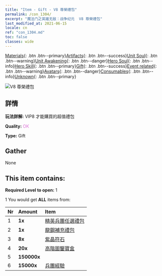 ```yaml
---
title: "Item - Gift - V8 尊榮禮包"
permalink: /con_1304/
excerpt: "魔法门之英雄无敌：战争纪元  V8 尊榮禮包"
last_modified_at: 2021-06-15
locale: cn
ref: "con_1304.md"
toc: false
classes: wide
---
```

 [Materials](/ItemsCN/){: .btn .btn--primary}[Artifacts](/ItemsCN/Artifacts/){: .btn .btn--success}[Unit Soul](/ItemsCN/UnitSoul/){: .btn .btn--warning}[Unit Awakening](/ItemsCN/UnitAwakening/){: .btn .btn--danger}[Hero Soul](/ItemsCN/HeroSoul/){: .btn .btn--info}[Hero Skill](/ItemsCN/HeroSkill/){: .btn .btn--primary}[Gift](/ItemsCN/Gift/){: .btn .btn--success}[Event related](/ItemsCN/Events/){: .btn .btn--warning}[Avatars](/ItemsCN/Avatars/){: .btn .btn--danger}[Consumables](/ItemsCN/Consumables/){: .btn .btn--info}[Unknown](/ItemsCN/Unknown/){: .btn .btn--primary}

 ![V8 尊榮禮包](/images/t/i_905008.png)

## 詳情
 **玩法詳解:** VIP8 才能購買的超值禮包

 **Quality:** <span style="color: #DA70D6">OK</span>

 **Type:** Gift

## Gather

  None

## This item contains:

 **Required Level to open:** 1

 1 You would get **ALL** items  from:

  | Nr | Amount |     Item    |
  |:---|:-------|:------------|
  | 1 |  **1x** | [精英兵團任選禮包](/cn/Items/con_1318/) |  | 
  | 2 |  **1x** | [龍鋼補充禮包](/cn/Items/con_1316/) |  | 
  | 3 |  **8x** | [紫晶符石](/cn/Items/con_720/) |  | 
  | 4 |  **20x** | [高階圖鑒寶盒](/cn/Items/con_776/) |  | 
  | 5 |  **150000x** | <i class="fas fa-coins"/> |  | 
  | 6 |  **15000x** | [兵團經驗](/cn/Items/con_902/) |  | 
